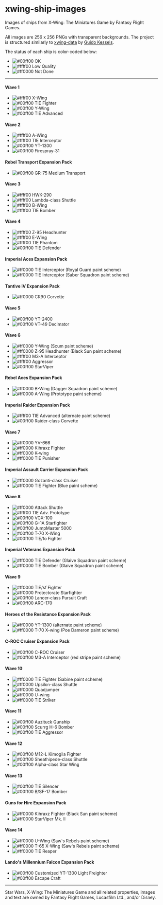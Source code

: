 # xwing-ship-images
Images of ships from X-Wing: The Miniatures Game by Fantasy Flight Games.

All images are 256 x 256 PNGs with transparent backgrounds. The project is structured similarly to [xwing-data](https://github.com/guidokessels/xwing-data) by [Guido Kessels](https://github.com/guidokessels).

The status of each ship is color-coded below:

* ![#00ff00](https://placehold.it/15/00ff00/000000?text=+) OK
* ![#ffff00](https://placehold.it/15/ffff00/000000?text=+) Low Quality
* ![#ff0000](https://placehold.it/15/ff0000/000000?text=+) Not Done

---

#### Wave 1

* ![#ffff00](https://placehold.it/15/ffff00/000000?text=+) X-Wing
* ![#00ff00](https://placehold.it/15/00ff00/000000?text=+) TIE Fighter
* ![#00ff00](https://placehold.it/15/00ff00/000000?text=+) Y-Wing
* ![#00ff00](https://placehold.it/15/00ff00/000000?text=+) TIE Advanced

#### Wave 2

* ![#ffff00](https://placehold.it/15/ffff00/000000?text=+) A-Wing
* ![#ffff00](https://placehold.it/15/ffff00/000000?text=+) TIE Interceptor
* ![#00ff00](https://placehold.it/15/00ff00/000000?text=+) YT-1300
* ![#00ff00](https://placehold.it/15/00ff00/000000?text=+) Firespray-31

#### Rebel Transport Expansion Pack

* ![#00ff00](https://placehold.it/15/00ff00/000000?text=+) GR-75 Medium Transport

#### Wave 3

* ![#ffff00](https://placehold.it/15/ffff00/000000?text=+) HWK-290
* ![#ffff00](https://placehold.it/15/ffff00/000000?text=+) Lambda-class Shuttle
* ![#ffff00](https://placehold.it/15/ffff00/000000?text=+) B-Wing
* ![#ffff00](https://placehold.it/15/ffff00/000000?text=+) TIE Bomber

#### Wave 4

* ![#ffff00](https://placehold.it/15/ffff00/000000?text=+) Z-95 Headhunter
* ![#ffff00](https://placehold.it/15/ffff00/000000?text=+) E-Wing
* ![#ffff00](https://placehold.it/15/ffff00/000000?text=+) TIE Phantom
* ![#00ff00](https://placehold.it/15/00ff00/000000?text=+) TIE Defender

#### Imperial Aces Expansion Pack

* ![#ff0000](https://placehold.it/15/ff0000/000000?text=+) TIE Interceptor (Royal Guard paint scheme)
* ![#ff0000](https://placehold.it/15/ff0000/000000?text=+) TIE Interceptor (Saber Squadron paint scheme)

#### Tantive IV Expansion Pack

* ![#ff0000](https://placehold.it/15/ff0000/000000?text=+) CR90 Corvette

#### Wave 5

* ![#00ff00](https://placehold.it/15/00ff00/000000?text=+) YT-2400
* ![#00ff00](https://placehold.it/15/00ff00/000000?text=+) VT-49 Decimator

#### Wave 6

* ![#ff0000](https://placehold.it/15/ff0000/000000?text=+) Y-Wing (Scum paint scheme)
* ![#ff0000](https://placehold.it/15/ff0000/000000?text=+) Z-95 Headhunter (Black Sun paint scheme)
* ![#ffff00](https://placehold.it/15/ffff00/000000?text=+) M3-A Interceptor
* ![#ffff00](https://placehold.it/15/ffff00/000000?text=+) Aggressor
* ![#00ff00](https://placehold.it/15/00ff00/000000?text=+) StarViper

#### Rebel Aces Expansion Pack

* ![#ff0000](https://placehold.it/15/ff0000/000000?text=+) B-Wing (Dagger Squadron paint scheme)
* ![#ff0000](https://placehold.it/15/ff0000/000000?text=+) A-Wing (Prototype paint scheme)

#### Imperial Raider Expansion Pack

* ![#ffff00](https://placehold.it/15/ffff00/000000?text=+) TIE Advanced (alternate paint scheme)
* ![#00ff00](https://placehold.it/15/00ff00/000000?text=+) Raider-class Corvette

#### Wave 7

* ![#ff0000](https://placehold.it/15/ff0000/000000?text=+) YV-666
* ![#ff0000](https://placehold.it/15/ff0000/000000?text=+) Kihraxz Fighter
* ![#ff0000](https://placehold.it/15/ff0000/000000?text=+) K-wing
* ![#ff0000](https://placehold.it/15/ff0000/000000?text=+) TIE Punisher

#### Imperial Assault Carrier Expansion Pack

* ![#ff0000](https://placehold.it/15/ff0000/000000?text=+) Gozanti-class Cruiser
* ![#ff0000](https://placehold.it/15/ff0000/000000?text=+) TIE Fighter (Blue paint scheme)

#### Wave 8

* ![#ff0000](https://placehold.it/15/ff0000/000000?text=+) Attack Shuttle
* ![#ffff00](https://placehold.it/15/ffff00/000000?text=+) TIE Adv. Prototype
* ![#00ff00](https://placehold.it/15/00ff00/000000?text=+) VCX-100
* ![#00ff00](https://placehold.it/15/00ff00/000000?text=+) G-1A Starfighter
* ![#00ff00](https://placehold.it/15/00ff00/000000?text=+) JumpMaster 5000
* ![#00ff00](https://placehold.it/15/00ff00/000000?text=+) T-70 X-Wing
* ![#00ff00](https://placehold.it/15/00ff00/000000?text=+) TIE/fo Fighter

#### Imperial Veterans Expansion Pack

* ![#ff0000](https://placehold.it/15/ff0000/000000?text=+) TIE Defender (Glaive Squadron paint scheme)
* ![#ff0000](https://placehold.it/15/ff0000/000000?text=+) TIE Bomber (Glaive Squadron paint scheme)

#### Wave 9

* ![#ff0000](https://placehold.it/15/ff0000/000000?text=+) TIE/sf Fighter
* ![#ff0000](https://placehold.it/15/ff0000/000000?text=+) Protectorate Starfighter
* ![#00ff00](https://placehold.it/15/00ff00/000000?text=+) Lancer-class Pursuit Craft
* ![#00ff00](https://placehold.it/15/00ff00/000000?text=+) ARC-170

#### Heroes of the Resistance Expansion Pack

* ![#ff0000](https://placehold.it/15/ff0000/000000?text=+) YT-1300 (alternate paint scheme)
* ![#ff0000](https://placehold.it/15/ff0000/000000?text=+) T-70 X-wing (Poe Dameron paint scheme)

#### C-ROC Cruiser Expansion Pack

* ![#00ff00](https://placehold.it/15/00ff00/000000?text=+) C-ROC Cruiser
* ![#00ff00](https://placehold.it/15/00ff00/000000?text=+) M3-A Interceptor (red stripe paint scheme)

#### Wave 10

* ![#ff0000](https://placehold.it/15/ff0000/000000?text=+) TIE Fighter (Sabine paint scheme)
* ![#ff0000](https://placehold.it/15/ff0000/000000?text=+) Upsilon-class Shuttle
* ![#ff0000](https://placehold.it/15/ff0000/000000?text=+) Quadjumper
* ![#ff0000](https://placehold.it/15/ff0000/000000?text=+) U-wing
* ![#ff0000](https://placehold.it/15/ff0000/000000?text=+) TIE Striker

#### Wave 11

* ![#00ff00](https://placehold.it/15/00ff00/000000?text=+) Auzituck Gunship
* ![#00ff00](https://placehold.it/15/00ff00/000000?text=+) Scurrg H-6 Bomber
* ![#00ff00](https://placehold.it/15/00ff00/000000?text=+) TIE Aggressor

#### Wave 12

* ![#00ff00](https://placehold.it/15/00ff00/000000?text=+) M12-L Kimogila Fighter
* ![#00ff00](https://placehold.it/15/00ff00/000000?text=+) Sheathipede-class Shuttle
* ![#00ff00](https://placehold.it/15/00ff00/000000?text=+) Alpha-class Star Wing

#### Wave 13

* ![#00ff00](https://placehold.it/15/00ff00/000000?text=+) TIE Silencer
* ![#00ff00](https://placehold.it/15/00ff00/000000?text=+) B/SF-17 Bomber

#### Guns for Hire Expansion Pack

* ![#ff0000](https://placehold.it/15/ff0000/000000?text=+) Kihraxz Fighter (Black Sun paint scheme)
* ![#ff0000](https://placehold.it/15/ff0000/000000?text=+) StarViper Mk. II

#### Wave 14

* ![#ff0000](https://placehold.it/15/ff0000/000000?text=+) U-Wing (Saw's Rebels paint scheme)
* ![#ff0000](https://placehold.it/15/ff0000/000000?text=+) T-65 X-Wing (Saw's Rebels paint scheme)
* ![#ff0000](https://placehold.it/15/ff0000/000000?text=+) TIE Reaper

#### Lando's Millennium Falcon Expansion Pack

* ![#00ff00](https://placehold.it/15/00ff00/000000?text=+) Customized YT-1300 Light Freighter
* ![#00ff00](https://placehold.it/15/00ff00/000000?text=+) Escape Craft

---

Star Wars, X-Wing: The Miniatures Game and all related properties, images and text are owned by Fantasy Flight Games, Lucasfilm Ltd., and/or Disney.
